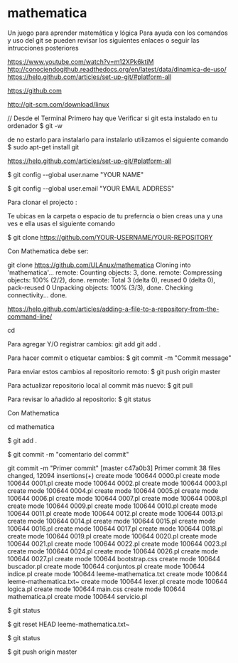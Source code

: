 # mathematica
Un juego para aprender matemática y lógica
Para ayuda con los comandos y uso del git se pueden revisar los siguientes enlaces o seguir las intrucciones posteriores

https://www.youtube.com/watch?v=m12XPk6ktiM
http://conociendogithub.readthedocs.org/en/latest/data/dinamica-de-uso/
https://help.github.com/articles/set-up-git/#platform-all

https://github.com

http://git-scm.com/download/linux

// Desde el Terminal
Primero hay que Verificar si git esta instalado en tu ordenador
$ git -w

de no estarlo para instalarlo para instalarlo utilizamos el siguiente comando
$ sudo apt-get install git

https://help.github.com/articles/set-up-git/#platform-all

$ git config --global user.name "YOUR NAME"

$ git config --global user.email "YOUR EMAIL ADDRESS"

Para clonar el projecto : 

Te ubicas en la carpeta o espacio de tu preferncia o bien creas una y una ves e ella usas el siguiente comando

$ git clone https://github.com/YOUR-USERNAME/YOUR-REPOSITORY

Con Mathematica debe ser:

git clone https://github.com/ULAnux/mathematica
Cloning into 'mathematica'...
remote: Counting objects: 3, done.
remote: Compressing objects: 100% (2/2), done.
remote: Total 3 (delta 0), reused 0 (delta 0), pack-reused 0
Unpacking objects: 100% (3/3), done.
Checking connectivity... done.

https://help.github.com/articles/adding-a-file-to-a-repository-from-the-command-line/

cd <dir-repositorio> 
 
Para agregar Y/O registrar cambios:
 git add <filename>
 git add .

Para hacer commit o etiquetar cambios:
 $ git commit -m "Commit message"

Para enviar estos cambios al repositorio remoto:
 $ git push origin master

Para actualizar repositorio local al commit más nuevo:
 $ git pull

Para revisar lo añadido al repositorio:
	$ git status


Con Mathematica 

cd mathematica

$ git add .

$ git commit -m "comentario del commit"

 git commit -m "Primer commit"
[master c47a0b3] Primer commit
 38 files changed, 12094 insertions(+)
 create mode 100644 0000.pl
 create mode 100644 0001.pl
 create mode 100644 0002.pl
 create mode 100644 0003.pl
 create mode 100644 0004.pl
 create mode 100644 0005.pl
 create mode 100644 0006.pl
 create mode 100644 0007.pl
 create mode 100644 0008.pl
 create mode 100644 0009.pl
 create mode 100644 0010.pl
 create mode 100644 0011.pl
 create mode 100644 0012.pl
 create mode 100644 0013.pl
 create mode 100644 0014.pl
 create mode 100644 0015.pl
 create mode 100644 0016.pl
 create mode 100644 0017.pl
 create mode 100644 0018.pl
 create mode 100644 0019.pl
 create mode 100644 0020.pl
 create mode 100644 0021.pl
 create mode 100644 0022.pl
 create mode 100644 0023.pl
 create mode 100644 0024.pl
 create mode 100644 0026.pl
 create mode 100644 0027.pl
 create mode 100644 bootstrap.css
 create mode 100644 buscador.pl
 create mode 100644 conjuntos.pl
 create mode 100644 indice.pl
 create mode 100644 leeme-mathematica.txt
 create mode 100644 leeme-mathematica.txt~
 create mode 100644 lexer.pl
 create mode 100644 logica.pl
 create mode 100644 main.css
 create mode 100644 mathematica.pl
 create mode 100644 servicio.pl

$ git status

$ git reset HEAD leeme-mathematica.txt~

$ git status

$ git push origin master


